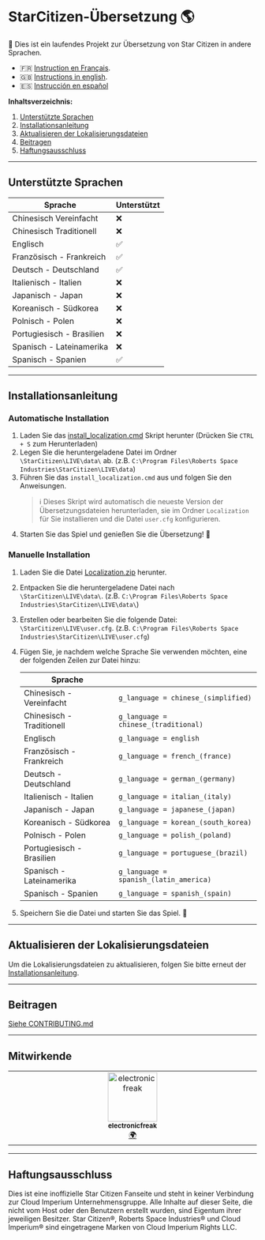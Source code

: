 # StarCitizen-Übersetzung 🌎

🚧 Dies ist ein laufendes Projekt zur Übersetzung von Star Citizen in andere Sprachen.

- 🇫🇷 [Instruction en Français](README_fr.md).
- 🇬🇧 [Instructions in english](README.md).
- 🇪🇸 [Instrucción en español](README_es.md)

**Inhaltsverzeichnis:**
1. [Unterstützte Sprachen](#unterstützte-sprachen)
2. [Installationsanleitung](#installationsanleitung)
3. [Aktualisieren der Lokalisierungsdateien](#aktualisieren-der-lokalisierungsdateien)
4. [Beitragen](#beitragen)
5. [Haftungsausschluss](#haftungsausschluss)

---
## Unterstützte Sprachen
| Sprache | Unterstützt |
|---|---|
| Chinesisch Vereinfacht | ❌ |
| Chinesisch Traditionell | ❌ |
| Englisch | ✅ |
| Französisch - Frankreich | ✅ |
| Deutsch - Deutschland | ✅ |
| Italienisch - Italien | ❌ |
| Japanisch - Japan | ❌ |
| Koreanisch - Südkorea | ❌ |
| Polnisch - Polen | ❌ |
| Portugiesisch - Brasilien | ❌ |
| Spanisch - Lateinamerika | ❌ |
| Spanisch - Spanien | ✅ |

---
## Installationsanleitung

### Automatische Installation
1. Laden Sie das [install_localization.cmd](https://github.com/Dymerz/StarCitizen-Localization/releases/latest/download/install_localization.cmd) Skript herunter (Drücken Sie `CTRL + S` zum Herunterladen)
2. Legen Sie die heruntergeladene Datei im Ordner `\StarCitizen\LIVE\data\` ab. (z.B. `C:\Program Files\Roberts Space Industries\StarCitizen\LIVE\data`)
3. Führen Sie das `install_localization.cmd` aus und folgen Sie den Anweisungen.
    > ℹ️ Dieses Skript wird automatisch die neueste Version der Übersetzungsdateien herunterladen, sie im Ordner `Localization` für Sie installieren und die Datei `user.cfg` konfigurieren.
4. Starten Sie das Spiel und genießen Sie die Übersetzung! 🚀

### Manuelle Installation
1. Laden Sie die Datei [Localization.zip](https://github.com/Dymerz/StarCitizen-Localization/releases/latest/download/Localization.zip) herunter.
2. Entpacken Sie die heruntergeladene Datei nach `\StarCitizen\LIVE\data\`. (z.B. `C:\Program Files\Roberts Space Industries\StarCitizen\LIVE\data\`)
3. Erstellen oder bearbeiten Sie die folgende Datei: `\StarCitizen\LIVE\user.cfg`. (z.B. `C:\Program Files\Roberts Space Industries\StarCitizen\LIVE\user.cfg`)
4. Fügen Sie, je nachdem welche Sprache Sie verwenden möchten, eine der folgenden Zeilen zur Datei hinzu:

    | Sprache |   |
    |---|---|
    | Chinesisch - Vereinfacht | `g_language = chinese_(simplified)` |
    | Chinesisch - Traditionell | `g_language = chinese_(traditional)` |
    | Englisch | `g_language = english` |
    | Französisch - Frankreich | `g_language = french_(france)` |
    | Deutsch - Deutschland | `g_language = german_(germany)` |
    | Italienisch - Italien | `g_language = italian_(italy)` |
    | Japanisch - Japan | `g_language = japanese_(japan)` |
    | Koreanisch - Südkorea | `g_language = korean_(south_korea)` |
    | Polnisch - Polen | `g_language = polish_(poland)` |
    | Portugiesisch - Brasilien | `g_language = portuguese_(brazil)` |
    | Spanisch - Lateinamerika | `g_language = spanish_(latin_america)` |
    | Spanisch - Spanien | `g_language = spanish_(spain) ` |

5. Speichern Sie die Datei und starten Sie das Spiel. 🚀

---
## Aktualisieren der Lokalisierungsdateien
Um die Lokalisierungsdateien zu aktualisieren, folgen Sie bitte erneut der [Installationsanleitung](#installationsanleitung).

---
## Beitragen
[Siehe CONTRIBUTING.md](CONTRIBUTING.md)

---
## Mitwirkende
<!-- ALL-CONTRIBUTORS-LIST:START - Do not remove or modify this section -->
<!-- prettier-ignore-start -->
<!-- markdownlint-disable -->
<table>
  <tbody>
    <tr>
      <td align="center" valign="top" width="14.28%"><a href="https://github.com/electronicfreak"><img src="https://avatars.githubusercontent.com/u/11193801?v=4?s=100" width="100px;" alt="electronicfreak"/><br /><sub><b>electronicfreak</b></sub></a><br /><a href="#translation-electronicfreak" title="Translation">🌍</a></td>
    </tr>
  </tbody>
</table>

<!-- markdownlint-restore -->
<!-- prettier-ignore-end -->

<!-- ALL-CONTRIBUTORS-LIST:END -->

---
## Haftungsausschluss
Dies ist eine inoffizielle Star Citizen Fanseite und steht in keiner Verbindung zur Cloud Imperium Unternehmensgruppe. Alle Inhalte auf dieser Seite, die nicht vom Host oder den Benutzern erstellt wurden, sind Eigentum ihrer jeweiligen Besitzer. Star Citizen®, Roberts Space Industries® und Cloud Imperium® sind eingetragene Marken von Cloud Imperium Rights LLC.
